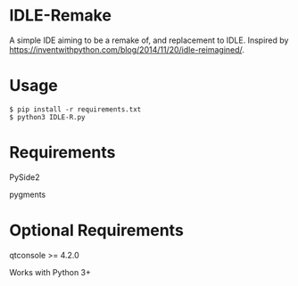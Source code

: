 IDLE-Remake
===========
A simple IDE aiming to be a remake of, and replacement to IDLE. Inspired by https://inventwithpython.com/blog/2014/11/20/idle-reimagined/.

Usage
=====
```
$ pip install -r requirements.txt
$ python3 IDLE-R.py
```

Requirements
=============
PySide2

pygments

Optional Requirements
=====================
qtconsole >= 4.2.0

Works with Python 3+
